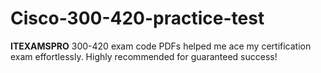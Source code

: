 # Cisco-300-420-practice-test
**ITEXAMSPRO** 300-420 exam code PDFs helped me ace my certification exam effortlessly. Highly recommended for guaranteed success!
